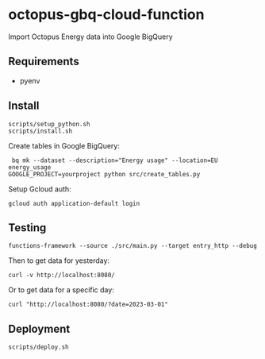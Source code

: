 # octopus-gbq-cloud-function
Import Octopus Energy data into Google BigQuery

## Requirements

* pyenv

## Install

```
scripts/setup_python.sh
scripts/install.sh
```

Create tables in Google BigQuery:

```
 bq mk --dataset --description="Energy usage" --location=EU energy_usage
GOOGLE_PROJECT=yourproject python src/create_tables.py
```

Setup Gcloud auth:

```
gcloud auth application-default login
```

## Testing

```
functions-framework --source ./src/main.py --target entry_http --debug
```

Then to get data for yesterday:

```
curl -v http://localhost:8080/
```

Or to get data for a specific day:

```
curl "http://localhost:8080/?date=2023-03-01"
```

## Deployment

```
scripts/deploy.sh
```
